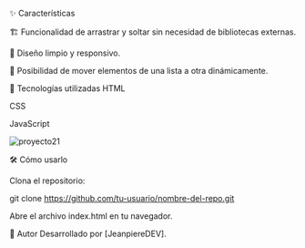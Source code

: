 ✨ Características

🏗️ Funcionalidad de arrastrar y soltar sin necesidad de bibliotecas externas.

🎨 Diseño limpio y responsivo.

🔄 Posibilidad de mover elementos de una lista a otra dinámicamente.

🚀 Tecnologías utilizadas
HTML

CSS

JavaScript



![proyecto21](https://github.com/user-attachments/assets/b67128bb-0669-4ba7-878c-50c3b04900c7)




🛠️ Cómo usarlo

Clona el repositorio:


git clone https://github.com/tu-usuario/nombre-del-repo.git

Abre el archivo index.html en tu navegador.


📌 Autor
Desarrollado por [JeanpiereDEV].
